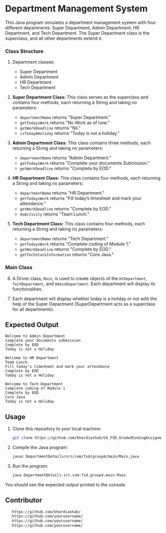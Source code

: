 # Department Management System

This Java program simulates a department management system with four different departments: Super Department, Admin Department, HR Department, and Tech Department. The Super Department class is the superclass, and all other departments extend it.



### Class Structure

1. Department classes:
   - Super Department
   - Admin Department
   - HR Department
   - Tech Department

2. **Super Department Class:** This class serves as the superclass and contains four methods, each returning a String and taking no parameters:
   - `departmentName` returns "Super Department."
   - `getTodaysWork` returns "No Work as of now."
   - `getWorkDeadline` returns "Nil."
   - `isTodayAHoliday` returns "Today is not a holiday."

3. **Admin Department Class:** This class contains three methods, each returning a String and taking no parameters:
   - `departmentName` returns "Admin Department."
   - `getTodaysWork` returns "Complete your documents Submission."
   - `getWorkDeadline` returns "Complete by EOD."

4. **HR Department Class:** This class contains four methods, each returning a String and taking no parameters:
   - `departmentName` returns "HR Department."
   - `getTodaysWork` returns "Fill today’s timesheet and mark your attendance."
   - `getWorkDeadline` returns "Complete by EOD."
   - `doActivity` returns "Team Lunch."

5. **Tech Department Class:** This class contains four methods, each returning a String and taking no parameters:
   - `departmentName` returns "Tech Department."
   - `getTodaysWork` returns "Complete coding of Module 1."
   - `getWorkDeadline` returns "Complete by EOD."
   - `getTechStackInformation` returns "Core Java."

### Main Class

6. A Driver class, `Main`, is used to create objects of the `HrDepartment`, `TechDepartment`, and `AdminDepartment`. Each department will display its functionalities.

7. Each department will display whether today is a holiday or not with the help of the Super Department (SuperDepartment acts as a superclass for all departments).

## Expected Output

```
Welcome to Admin Department
Complete your documents submission
Complete by EOD
Today is not a Holiday

Welcome to HR Department
Team Lunch
Fill today’s timesheet and mark your attendance
Complete by EOD
Today is not a Holiday

Welcome to Tech Department
Complete coding of Module 1
Complete by EOD
Core Java
Today is not a Holiday

```

## Usage
1. Clone this repository to your local machine:
   ```bash
   git clone https://github.com/khardiashab/G4_FSD_GradedCodingAssignment1_FOP.git

2. Compile the Java program:
   ```bash 
   javac DepartmentDetails/src/com/fsd/group4/main/Main.java

4. Run the program:
   ```bash 
   java DepartmentDetails.src.com.fsd.group4.main.Main

You should see the expected output printed to the console.

## Contributor
```bash
   https://github.com/khardiashab/
   https://github.com/yourusername/
   https://github.com/yourusername/
   https://github.com/yourusername/
